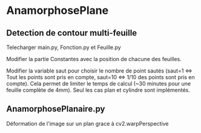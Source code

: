 # AnamorphosePlane

## Detection de contour multi-feuille

Telecharger main.py, Fonction.py et Feuille.py

Modifier la partie Constantes avec la position de chacune des feuilles. 

Modifier la variable saut pour choisir le nombre de point sautés (saut=1 <=> Tout les points sont pris en compte, saut=10 <=> 1/10 des points sont pris en compte). Cela permet de limiter le temps de calcul (~30 minutes pour une feuille complète de 4mm). 
Seul les cas plan et cylindre sont implémentés. 

## AnamorphosePlanaire.py

Déformation de l'image sur un plan grace à cv2.warpPerspective
